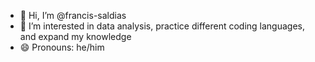 - 👋 Hi, I’m @francis-saldias
- 👀 I’m interested in data analysis, practice different coding languages, and expand my knowledge
- 😄 Pronouns: he/him

<!---
francis-saldias/francis-saldias is a ✨ special ✨ repository because its `README.md` (this file) appears on your GitHub profile.
You can click the Preview link to take a look at your changes.
--->
